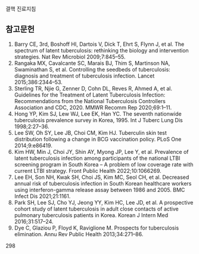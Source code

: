 결핵 진료지침

## 참고문헌

1.  Barry CE, 3rd, Boshoff HI, Dartois V, Dick T, Ehrt S, Flynn J, et al. The spectrum of latent tuberculosis: rethinking the biology and intervention strategies. Nat Rev Microbiol 2009;7:845–55.
2.  Rangaka MX, Cavalcante SC, Marais BJ, Thim S, Martinson NA, Swaminathan S, et al. Controlling the seedbeds of tuberculosis: diagnosis and treatment of tuberculosis infection. Lancet 2015;386:2344–53.
3.  Sterling TR, Njie G, Zenner D, Cohn DL, Reves R, Ahmed A, et al. Guidelines for the Treatment of Latent Tuberculosis Infection: Recommendations from the National Tuberculosis Controllers Association and CDC, 2020. MMWR Recomm Rep 2020;69:1–11.
4.  Hong YP, Kim SJ, Lew WJ, Lee EK, Han YC. The seventh nationwide tuberculosis prevalence survey in Korea, 1995. Int J Tuberc Lung Dis 1998;2:27–36.
5.  Lee SW, Oh SY, Lee JB, Choi CM, Kim HJ. Tuberculin skin test distribution following a change in BCG vaccination policy. PLoS One 2014;9:e86419.
6.  Kim HW, Min J, Choi JY, Shin AY, Myong JP, Lee Y, et al. Prevalence of latent tuberculosis infection among participants of the national LTBI screening program in South Korea – A problem of low coverage rate with current LTBI strategy. Front Public Health 2022;10:1066269.
7.  Lee EH, Son NH, Kwak SH, Choi JS, Kim MC, Seol CH, et al. Decreased annual risk of tuberculosis infection in South Korean healthcare workers using interferon-gamma release assay between 1986 and 2005. BMC Infect Dis 2021;21:1161.
8.  Park SH, Lee SJ, Cho YJ, Jeong YY, Kim HC, Lee JD, et al. A prospective cohort study of latent tuberculosis in adult close contacts of active pulmonary tuberculosis patients in Korea. Korean J Intern Med 2016;31:517–24.
9.  Dye C, Glaziou P, Floyd K, Raviglione M. Prospects for tuberculosis elimination. Annu Rev Public Health 2013;34:271–86.

<PAGE>298